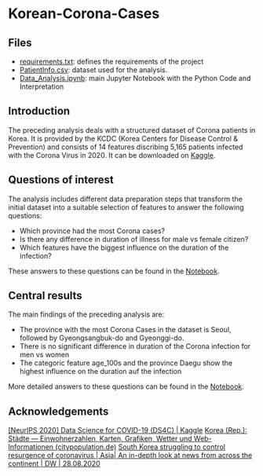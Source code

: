# Korean-Corona-Cases

## Files 

- [requirements.txt](https://github.com/jopagel/Korean-Corona-Cases/blob/main/requirements.txt): defines the requirements of the project
- [PatientInfo.csv](https://github.com/jopagel/Korean-Corona-Cases/blob/main/PatientInfo.csv): dataset used for the analysis.
- [Data_Analysis.ipynb](https://github.com/jopagel/Korean-Corona-Cases/blob/main/Data_Analysis.ipynb): main Jupyter Notebook with the Python Code and Interpretation




## Introduction

The preceding analysis deals with a structured dataset of Corona patients in Korea. It is provided by the KCDC (Korea Centers for Disease Control & Prevention) and consists of 14 features discribing 5,165 patients infected with the Corona Virus in 2020. It can be downloaded on [Kaggle](https://www.kaggle.com/kimjihoo/coronavirusdataset).

## Questions of interest

The analysis includes different data preparation steps that transform the initial dataset into a suitable selection of features to answer the following questions:

- Which province had the most Corona cases?
- Is there any difference in duration of illness for male vs female citizen?
- Which features have the biggest influence on the duration of the infection?

These answers to these questions can be found in the [Notebook](https://github.com/jopagel/Korean-Corona-Cases/blob/main/Data_Analysis.ipynb).

## Central results 

The main findings of the preceding analysis are:
- The province with the most Corona Cases in the dataset is Seoul, followed by Gyeongsangbuk-do and Gyeonggi-do.
- There is no significant difference in duration of the Corona infection for men vs women
- The categoric feature age_100s and the province Daegu show the highest influence on the duration auf the infection


More detailed answers to these questions can be found in the [Notebook](https://github.com/jopagel/Korean-Corona-Cases/blob/main/Data_Analysis.ipynb).


## Acknowledgements 

[[NeurIPS 2020] Data Science for COVID-19 (DS4C) | Kaggle](https://www.kaggle.com/kimjihoo/coronavirusdataset)
[Korea (Rep.): Städte — Einwohnerzahlen, Karten, Grafiken, Wetter und Web-Informationen (citypopulation.de)](https://www.citypopulation.de/de/southkorea/cities/)
[South Korea struggling to control resurgence of coronavirus | Asia| An in-depth look at news from across the continent | DW | 28.08.2020](https://www.dw.com/en/south-korea-struggles-with-coronavirus/a-54727852)
